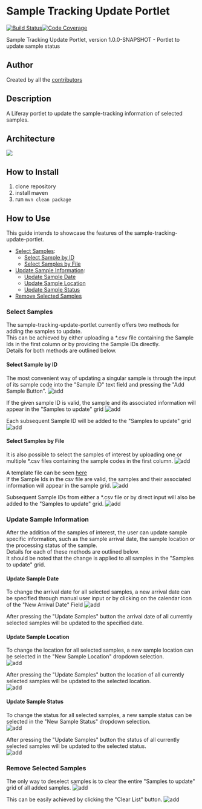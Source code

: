 # Sample Tracking Update Portlet

[![Build Status](https://travis-ci.com/qbicsoftware/sample-tracking-update-portlet.svg?branch=development)](https://travis-ci.com/qbicsoftware/sample-tracking-update-portlet)[![Code Coverage]( https://codecov.io/gh/qbicsoftware/sample-tracking-update-portlet/branch/development/graph/badge.svg)](https://codecov.io/gh/qbicsoftware/sample-tracking-update-portlet)

Sample Tracking Update Portlet, version 1.0.0-SNAPSHOT - Portlet to update sample status

## Author
Created by all the [contributors](https://github.com/qbicsoftware/sample-tracking-update-portlet/graphs/contributors)

## Description
A Liferay portlet to update the sample-tracking information of selected samples.

## Architecture
![](readme-docs/figures/interfaces_sample-tracking-update-portlet.png)


## How to Install
1. clone repository
2. install maven
3. run `mvn clean package`

## How to Use 

This guide intends to showcase the features of the sample-tracking-update-portlet. 

* [Select Samples](#select-samples):
  * [Select Sample by ID](#select-sample-by-id)
  * [Select Samples by File](#select-samples-by-file)
* [Update Sample Information](#update-sample-information):
    * [Update Sample Date](#update-sample-date)
    * [Update Sample Location](#update-sample-location)
    * [Update Sample Status](#update-sample-status)
* [Remove Selected Samples](#remove-selected-samples)

### Select Samples

The sample-tracking-update-portlet currently offers two methods for adding the samples to update.  
This can be achieved by either uploading a *.csv file containing the Sample Ids in the first column 
or by providing the Sample IDs directly.   
Details for both methods are outlined below. 

#### Select Sample by ID
The most convenient way of updating a singular sample is through the input of its sample code 
into the "Sample ID" text field and pressing the "Add Sample Button". 
![add](readme-docs/screenshots/AddSampleById.png)

If the given sample ID is valid, the sample and its associated information will appear in the "Samples to update" grid 
![add](readme-docs/screenshots/AddSampleByIdResult.png)

Each subsequent Sample ID will be added to the "Samples to update" grid 
![add](readme-docs/screenshots/AddSampleByIdAgain.png)
 
#### Select Samples by File
It is also possible to select the samples of interest by 
uploading one or multiple *.csv files containing the sample codes in the first column.
![add](readme-docs/screenshots/AddSampleByFile.png)

A template file can be seen [here](readme-docs/templates/ExampleCsv.csv)  
If the Sample Ids in the csv file are valid, 
the samples and their associated information will appear in the sample grid.
![add](readme-docs/screenshots/AddSampleByFileResult.png)
  
Subsequent Sample IDs from either a *.csv file or by direct input will also be added to the "Samples to update" grid. 
![add](readme-docs/screenshots/AddSampleByFileAgain.png)
 
### Update Sample Information
After the addition of the samples of interest, the user can update sample specific information,
such as the sample arrival date, the sample location or the processing status of the sample.   
Details for each of these methods are outlined below.   
It should be noted that the change is applied to all samples in the "Samples to update" grid. 

#### Update Sample Date
To change the arrival date for all selected samples, 
a new arrival date can be specified through manual user input 
or by clicking on the calendar icon of the "New Arrival Date" Field 
![add](readme-docs/screenshots/UpdateSampleDate.png)

After pressing the "Update Samples" button the arrival date of all currently selected samples will be updated to the specified date.  

<!--- ToDo How should this be shown, currently we don't show the date in the sample-update-portlet--->

#### Update Sample Location
To change the location for all selected samples, a new sample location can be selected in the "New Sample Location" dropdown selection.  
![add](readme-docs/screenshots/UpdateSampleLocation.png)

After pressing the "Update Samples" button the location of all currently selected samples will be updated to the selected location.  
![add](readme-docs/screenshots/UpdateSampleLocationResult.png)

#### Update Sample Status
To change the status for all selected samples, a new sample status can be selected in the "New Sample Status" dropdown selection.  
![add](readme-docs/screenshots/UpdateSampleStatus.png)

After pressing the "Update Samples" button the status of all currently selected samples will be updated to the selected status.  
![add](readme-docs/screenshots/UpdateSampleStatusResult.png)

### Remove Selected Samples
The only way to deselect samples is to clear the entire "Samples to update" grid of all added samples.
![add](readme-docs/screenshots/RemoveSampleFromList.png)

This can be easily achieved by clicking the "Clear List" button. 
![add](readme-docs/screenshots/RemoveSampleFromListResult.png)
 